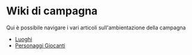 # Wiki di campagna

Qui è possibile navigare i vari articoli sull'ambientazione della campagna

* [Luoghi](/wiki/luoghi.md)
* [Personaggi Giocanti](/wiki/personaggi_giocanti.md)